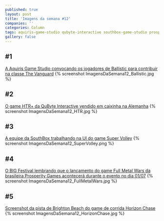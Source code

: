 ```yaml
---
published: true
layout: post
title: 'Imagens da semana #12'
companies: ''
categories: Column
tags: aquiris-game-studio qubyte-interactive southbox-game-studio prosperity-games imagens-da-semana coluna
gallery: false
---
```

## #1
[A Aquiris Game Studio convocando os jogadores de Ballistic para contribuir na classe The Vanguard](https://twitter.com/BallisticGame/status/60909733429161984)
{% screenshot ImagensDaSemana12_Ballistic.jpg %}

## #2
[O game HTR+ da QuByte Interactive vendido em caixinha na Alemanha](https://www.facebook.com/photo.php?fbid=96067241732486)
{% screenshot ImagensDaSemana12_HTR.jpg %}

## #3
[A equipe da SouthBox trabalhando na UI do game Super Volley](https://twitter.com/danielmerkel/status/61088221620224819)
{% screenshot ImagensDaSemana12_SuperVolley.png %}

## #4
[O BIG Festival lembrando que o lançamento do game Full Metal Wars da brasileira Prosperity Games acontecerá durante o evento no dia 01/07](https://instagram.com/p/4AjlVtGzGB)
{% screenshot ImagensDaSemana12_FullMetalWars.jpg %}

## #5
[Screenshot da pista de Brighton Beach do game de corrida Horizon Chase](https://twitter.com/Horizon_Chase/status/61228920312104960)
{% screenshot ImagensDaSemana12_HorizonChase.jpg %}